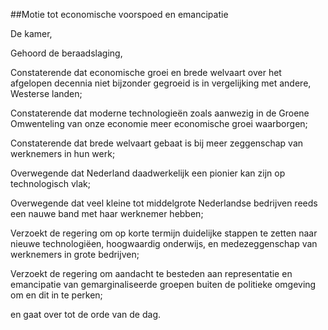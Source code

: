 ##Motie tot economische voorspoed en emancipatie 
 
De kamer,

Gehoord de beraadslaging,

Constaterende dat economische groei en brede welvaart over het afgelopen decennia niet bijzonder gegroeid is in vergelijking met andere, Westerse landen;

Constaterende dat moderne technologieën zoals aanwezig in de Groene Omwenteling van onze economie meer economische groei waarborgen;

Constaterende dat brede welvaart gebaat is bij meer zeggenschap van werknemers in hun werk;

Overwegende dat Nederland daadwerkelijk een pionier kan zijn op technologisch vlak;

Overwegende dat veel kleine tot middelgrote Nederlandse bedrijven reeds een nauwe band met haar werknemer hebben;

Verzoekt de regering om op korte termijn duidelijke stappen te zetten naar nieuwe technologiëen, hoogwaardig onderwijs, en medezeggenschap van werknemers in grote bedrijven;

Verzoekt de regering om aandacht te besteden aan representatie en emancipatie van gemarginaliseerde groepen buiten de politieke omgeving om en dit in te perken;

en gaat over tot de orde van de dag.